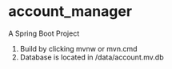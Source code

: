 # account_manager
A Spring Boot Project

1. Build by clicking mvnw or mvn.cmd
2. Database is located in /data/account.mv.db
